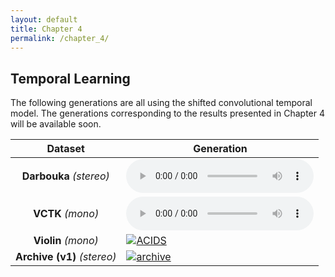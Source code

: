 ```yaml
---
layout: default
title: Chapter 4
permalink: /chapter_4/
---
```


## Temporal Learning

The following generations are all using the shifted convolutional temporal model. The generations corresponding to the results presented in Chapter 4 will be available soon.

|           Dataset           | Generation                                                                                                     |
| :-------------------------: | -------------------------------------------------------------------------------------------------------------- |
|   **Darbouka** _(stereo)_   | <audio src="https://github.com/acids-ircam/RAVE/raw/gh-pages/audio/docs_darbouka_prior.mp3" controls></audio>  |
|      **VCTK** _(mono)_      | <audio src="https://github.com/acids-ircam/RAVE/raw/gh-pages/audio/hierarchical.mp3" controls></audio>         |
|     **Violin** _(mono)_     | [![ACIDS](http://img.youtube.com/vi/XXqQyeXZpl0/mqdefault.jpg)](https://www.youtube.com/watch?v=XXqQyeXZpl0)   |
| **Archive (v1)** _(stereo)_ | [![archive](http://img.youtube.com/vi/L2eVjMMvb2A/mqdefault.jpg)](https://www.youtube.com/watch?v=L2eVjMMvb2A) |

